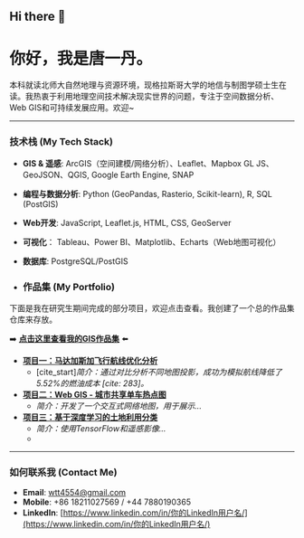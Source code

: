 ## Hi there 👋

# 你好，我是唐一丹。

本科就读北师大自然地理与资源环境，现格拉斯哥大学的地信与制图学硕士生在读。我热衷于利用地理空间技术解决现实世界的问题，专注于空间数据分析、Web GIS和可持续发展应用。欢迎~

---

### 技术栈 (My Tech Stack)

* **GIS & 遥感**: ArcGIS（空间建模/网络分析）、Leaflet、Mapbox GL JS、GeoJSON、QGIS, Google Earth Engine, SNAP
* **编程与数据分析**: Python (GeoPandas, Rasterio, Scikit-learn), R, SQL (PostGIS)
* **Web开发**: JavaScript, Leaflet.js, HTML, CSS, GeoServer
* **可视化**： Tableau、Power BI、Matplotlib、Echarts（Web地图可视化）
* **数据库**: PostgreSQL/PostGIS

* ### 作品集 (My Portfolio)

下面是我在研究生期间完成的部分项目，欢迎点击查看。我创建了一个总的作品集仓库来存放。

➡️ **[点击这里查看我的GIS作品集](https://github.com/[你的用户名]/GIS-Portfolio)** ⬅️

* **[项目一：马达加斯加飞行航线优化分析](https://github.com/[你的用户名]/GIS-Portfolio/tree/main/Madagascar-Flight-Route-Optimization)**
    * [cite_start]*简介：通过对比分析不同地图投影，成功为模拟航线降低了5.52%的燃油成本 [cite: 283]。*
* **[项目二：Web GIS - 城市共享单车热点图](...)**
    * *简介：开发了一个交互式网络地图，用于展示...*
* **[项目三：基于深度学习的土地利用分类](...)**
    * *简介：使用TensorFlow和遥感影像...*
    * 
---

### 如何联系我 (Contact Me)

* **Email**: wtt4554@gmail.com
* **Mobile**: +86 18211027569 / +44 7880190365
* **LinkedIn**: [https://www.linkedin.com/in/你的LinkedIn用户名/](https://www.linkedin.com/in/你的LinkedIn用户名/)

<!--
**yiee0298/yiee0298** is a ✨ _special_ ✨ repository because its `README.md` (this file) appears on your GitHub profile.

Here are some ideas to get you started:

- 🔭 I’m currently working on ...
- 🌱 I’m currently learning ...
- 👯 I’m looking to collaborate on ...
- 🤔 I’m looking for help with ...
- 💬 Ask me about ...
- 📫 How to reach me: ...
- 😄 Pronouns: ...
- ⚡ Fun fact: ...
-->
